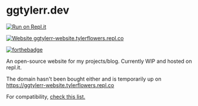 # ggtylerr.dev

[![Run on Repl.it](https://repl.it/badge/github/ggtylerr/ggtylerr-website)](https://repl.it/github/ggtylerr/ggtylerr-website)

[![Website ggtylerr-website.tylerflowers.repl.co](https://img.shields.io/website-up-down-green-red/http/shields.io.svg)](https://ggtylerr-website.tylerflowers.repl.co)

[![forthebadge](https://forthebadge.com/images/badges/built-with-love.svg)](https://forthebadge.com)


An open-source website for my projects/blog. Currently WIP and hosted on repl.it.

The domain hasn't been bought either and is temporarily up on https://ggtylerr-website.tylerflowers.repl.co

For compatibility, [check this list.](https://github.com/ggtylerr/ggtylerr-website/blob/master/compatibility.md)

